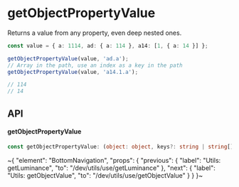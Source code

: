 
# getObjectPropertyValue

Returns a value from any property, even deep nested ones.

```ts
const value = { a: 1114, ad: { a: 114 }, a14: [1, { a: 14 }] };

getObjectPropertyValue(value, 'ad.a');
// Array in the path, use an index as a key in the path
getObjectPropertyValue(value, 'a14.1.a');

// 114
// 14
```

## API

#### getObjectPropertyValue

```ts
const getObjectPropertyValue: (object: object, keys?: string | string[]) => any;
```


~{
  "element": "BottomNavigation",
  "props": {
    "previous": {
      "label": "Utils: getLuminance",
      "to": "/dev/utils/use/getLuminance"
    },
    "next": {
      "label": "Utils: getObjectValue",
      "to": "/dev/utils/use/getObjectValue"
    }
  }
}~
